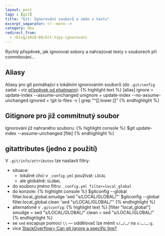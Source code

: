 ```yaml
---
layout: post
tags : [git]
title: "Git: Ignorování souborů a změn v textu"
excerpt_separator: <!--more-->
category: dev
redirect_from:
  - /blog/2019-09/Git-tipy-ignorovani
---
```


Rychlý příspěvek, jak ignorovat sobory a nahrazovat texty v souborech při commitování…

<!--more-->

## Aliasy
Aliasy pro git pomáhající s lokálním ignorováním souborů (do `.git/config` zadat – viz [příspěvek od phatmann](https://stackoverflow.com/a/18317425)):
{% highlight text %}
[alias]
    ignore = update-index --assume-unchanged
    unignore = update-index --no-assume-unchanged
    ignored = !git ls-files -v | grep "^[[:lower:]]"
{% endhighlight %}

## Gitignore pro již commitnutý soubor
Ignorování již nahraného souboru:
{% highlight console %}
$git update-index --assume-unchanged [file]
{% endhighlight %}

## gitattributes (jedno z použití)
V `.git/info/attributes` lze nastavit filtry:
- situace:
    - lokálně chci v `_config.yml` používat: `LOCAL`
    - ale globálně: `GLOBAL`
- do souboru jméno filtru: `_config.yml filter=local_global`
- do konzole:
{% highlight console %}
$gitconfig --global filter.local_global.smudge 'sed "s/LOCAL/GLOBAL/"'
$gitconfig --global filter.local_global.clean 'sed "s/LOCAL/GLOBAL/"'
{% endhighlight %}
- alternativně v `.gitconfig`:
{% highlight text %}
[filter "local_global"]
    smudge = sed "s/LOCAL/GLOBAL/"
    clean = sed "s/LOCAL/GLOBAL/"
{% endhighlight %}
- se `sed` escapuje pomocí `\\` — oddělovač lze měnit `s/…/…/` na `s:…:…:g`.
- více [StackOverflow> Can git ignore a specific line?](https://stackoverflow.com/questions/6557467/can-git-ignore-a-specific-line)
